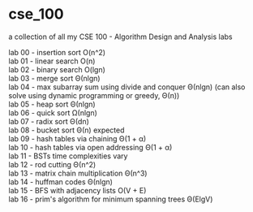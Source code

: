 # cse_100

a collection of all my CSE 100 - Algorithm Design and Analysis labs

lab 00 - insertion sort O(n^2)
<br />
lab 01 - linear search O(n)
<br />
lab 02 - binary search O(lgn)
<br />
lab 03 - merge sort Θ(nlgn)
<br />
lab 04 - max subarray sum using divide and conquer Θ(nlgn) (can also solve using dynamic programming or greedy, Θ(n))
<br />
lab 05 - heap sort Θ(nlgn)
<br />
lab 06 - quick sort Ω(nlgn)
<br />
lab 07 - radix sort Θ(dn)
<br />
lab 08 - bucket sort Θ(n) expected
<br />
lab 09 - hash tables via chaining Θ(1 + α)
<br />
lab 10 - hash tables via open addressing Θ(1 + α)
<br />
lab 11 - BSTs time complexities vary
<br />
lab 12 - rod cutting Θ(n^2)
<br />
lab 13 - matrix chain multiplication Θ(n^3)
<br />
lab 14 - huffman codes Θ(nlgn)
<br />
lab 15 - BFS with adjacency lists O(V + E) 
<br />
lab 16 - prim's algorithm for minimum spanning trees Θ(ElgV)
<br />
